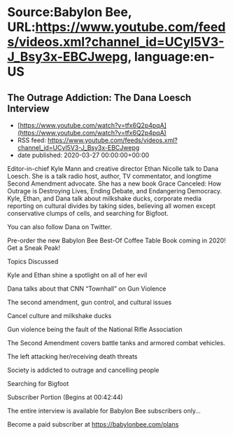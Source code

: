 # Source:Babylon Bee, URL:https://www.youtube.com/feeds/videos.xml?channel_id=UCyl5V3-J_Bsy3x-EBCJwepg, language:en-US

## The Outrage Addiction: The Dana Loesch Interview
 - [https://www.youtube.com/watch?v=tfx6Q2p4pqA](https://www.youtube.com/watch?v=tfx6Q2p4pqA)
 - RSS feed: https://www.youtube.com/feeds/videos.xml?channel_id=UCyl5V3-J_Bsy3x-EBCJwepg
 - date published: 2020-03-27 00:00:00+00:00

Editor-in-chief Kyle Mann and creative director Ethan Nicolle talk to Dana Loesch. She is a talk radio host, author, TV commentator, and longtime Second Amendment advocate. She has a new book  Grace Canceled: How Outrage is Destroying Lives, Ending Debate, and Endangering Democracy. Kyle, Ethan, and Dana talk about milkshake ducks, corporate media reporting on cultural divides by taking sides, believing all women except conservative clumps of cells, and searching for Bigfoot. 

 You can also follow Dana on Twitter.

  Pre-order the new Babylon Bee Best-Of Coffee Table Book coming in 2020! Get a Sneak Peak!

 Topics Discussed

   Kyle and Ethan shine a spotlight on all of her evil

   Dana talks about that CNN “Townhall” on Gun Violence

   The second amendment, gun control, and cultural issues

   Cancel culture and milkshake ducks

   Gun violence being the fault of the National Rifle Association

   The Second Amendment covers battle tanks and armored combat vehicles.

   The left attacking her/receiving death threats

   Society is addicted to outrage and cancelling people

   Searching for Bigfoot

   Subscriber Portion (Begins at 00:42:44)

 The entire interview is available for Babylon Bee subscribers only…

 Become a paid subscriber at https://babylonbee.com/plans

